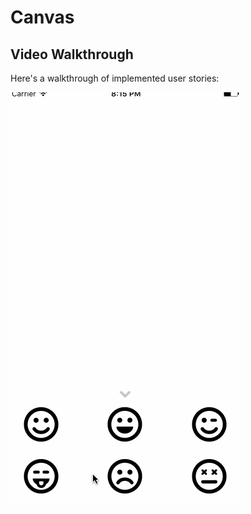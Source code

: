 # Canvas

## Video Walkthrough 

Here's a walkthrough of implemented user stories:

<img src='Codepath.gif' title='Video Walkthrough' width='' alt='Video Walkthrough' />
